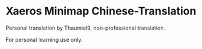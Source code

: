 # Xaeros Minimap Chinese-Translation
Personal translation by Thaumiel9, non-professional translation.

For personal learning use only.
